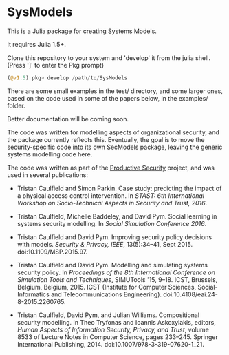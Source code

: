 # SysModels

This is a Julia package for creating Systems Models.

It requires Julia 1.5+.

Clone this repository to your system and 'develop' it from the julia shell.  (Press ']' to enter the Pkg prompt)

```julia
(@v1.5) pkg> develop /path/to/SysModels
```


There are some small examples in the test/ directory, and some larger ones,
based on the code used in some of the papers below, in the examples/ folder.

Better documentation will be coming soon.

The code was written for modelling aspects of organizational security, and the
package currently reflects this.  Eventually, the goal is to move the
security-specific code into its own SecModels package, leaving the generic systems
modelling code here.

The code was written as part of the
[Productive Security](http://www.riscs.org.uk/?page_id=15) project, and was
used in several publications:



* Tristan Caulfield and Simon Parkin. Case study: predicting the impact of a physical access control intervention. In _STAST: 6th International Workshop on Socio-Technical Aspects in Security and Trust, 2016_.

* Tristan Caulfield, Michelle Baddeley, and David Pym. Social learning in systems security modelling. In _Social Simulation Conference 2016_.

* Tristan Caulfield and David Pym. Improving security policy decisions with models. _Security & Privacy, IEEE_, 13(5):34–41, Sept 2015. doi:10.1109/MSP.2015.97.

* Tristan Caulfield and David Pym. Modelling and simulating systems security policy. In _Proceedings of the 8th International Conference on Simulation Tools and Techniques_, SIMUTools '15, 9–18. ICST, Brussels, Belgium, Belgium, 2015. ICST (Institute for Computer Sciences, Social-Informatics and Telecommunications Engineering). doi:10.4108/eai.24-8-2015.2260765.

* Tristan Caulfield, David Pym, and Julian Williams. Compositional security modelling. In Theo Tryfonas and Ioannis Askoxylakis, editors, _Human Aspects of Information Security, Privacy, and Trust_, volume 8533 of Lecture Notes in Computer Science, pages 233–245. Springer International Publishing, 2014. doi:10.1007/978-3-319-07620-1_21.
